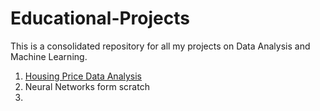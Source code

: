 # Educational-Projects

This is a consolidated repository for all my projects on Data Analysis and Machine Learning.

1. [Housing Price Data Analysis](https://github.com/abhi094/Kaggle-Competitions/tree/master/Housing%20Prices%20Prediction)
2. Neural Networks form scratch 
3. 
